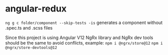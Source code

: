 # angular-redux

`ng g c folder/component --skip-tests -is`
generates a component without .spec.ts and .scss files

Since this project is using Angular V12 NgRx library and NgRx dev tools should be the same to avoid conflicts, example:
`npm i @ngrx/store@12`
`npm i @ngrx/store-devtools@12`